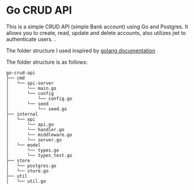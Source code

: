# Go CRUD API

This is a simple CRUD API (simple Bank account) using Go and Postgres. It allows you to create, read, update and delete accounts, also utilizes jwt to authenticate users. .

The folder structure I used inspired by [golang documentation](https://go.dev/doc/modules/layout)

The folder structure is as follows:

```
go-crud-api
├── cmd
│   └── api-server
│       └── main.go
│       └── config
│           └── config.go
│       └── seed
│           └── seed.go
├── internal
│   └── api
│       └── api.go
│       └── handler.go
│       └── middleware.go
│       └── server.go
│   └── model
│       └── types.go
│       └── types_test.go
├── store
│   └── postgres.go
│   └── store.go
├── util
│   └── util.go
```
